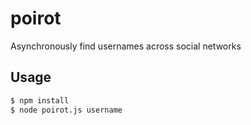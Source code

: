 # poirot

Asynchronously find usernames across social networks

## Usage

```bash
$ npm install
$ node poirot.js username
```

